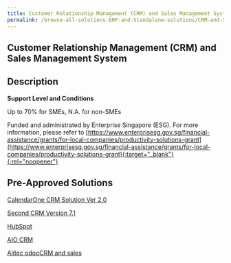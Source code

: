 ```yaml
---
title: Customer Relationship Management (CRM) and Sales Management System
permalink: /browse-all-solutions-ERP-and-Standalone-solutions/CRM-and-Sales-Mgmt-System
---
```


## Customer Relationship Management (CRM) and Sales Management System
## Description

**Support Level and Conditions**

Up to 70% for SMEs, N.A. for non-SMEs

Funded and administrated by Enterprise Singapore (ESG). For more information, please refer to
[https://www.enterprisesg.gov.sg/financial-assistance/grants/for-local-companies/productivity-solutions-grant](https://www.enterprisesg.gov.sg/financial-assistance/grants/for-local-companies/productivity-solutions-grant){:target="_blank"}{:rel="noopener"}

## Pre-Approved Solutions

<a href='/productivity-solutions-grant/solutionrepo/solution255' target='_blank'>CalendarOne CRM Solution Ver 2.0</a><br>

<a href='/productivity-solutions-grant/solutionrepo/solution1859' target='_blank'>Second CRM Version 7.1</a><br>

<a href='/productivity-solutions-grant/solutionrepo/solution2393' target='_blank'>HubSpot</a><br>

<a href='/productivity-solutions-grant/solutionrepo/solution2459' target='_blank'>AIO CRM</a><br>

<a href='/productivity-solutions-grant/solutionrepo/solution2567' target='_blank'>Alitec odooCRM and sales</a><br>


